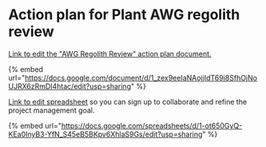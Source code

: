 # Action plan for Plant AWG regolith review



[Link to edit the "AWG Regolith Review" action plan document.](https://docs.google.com/document/d/1\_zex9eeIaNAojjIdT69i8SfhOjNoUJRX6zRmDI4htac/edit?usp=sharing)

{% embed url="https://docs.google.com/document/d/1_zex9eeIaNAojjIdT69i8SfhOjNoUJRX6zRmDI4htac/edit?usp=sharing" %}



[Link to edit spreadsheet](https://docs.google.com/spreadsheets/d/1-ot650GyQ-KEa0InyB3-YfN\_S45eB5BKpv6XhlaS9Gs/edit?usp=sharing) so you can sign up to collaborate and refine the project management goal.

{% embed url="https://docs.google.com/spreadsheets/d/1-ot650GyQ-KEa0InyB3-YfN_S45eB5BKpv6XhlaS9Gs/edit?usp=sharing" %}
